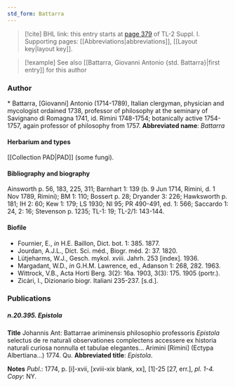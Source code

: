 ```yaml
---
std_form: Battarra
---
```


> [!cite] BHL link: this entry starts at [page 379](https://www.biodiversitylibrary.org/page/33265106) of TL-2 Suppl. I.
> Supporting pages: [[Abbreviations|abbreviations]], [[Layout key|layout key]].

> [!example] See also [[Battarra, Giovanni Antonio {std. Battarra}|first entry]] for this author

### Author

\* Battarra, \[Giovanni\] Antonio (1714-1789), Italian clergyman, physician and mycologist ordained 1738, professor of philosophy at the seminary of Savignano di Romagna 1741, id. Rimini 1748-1754; botanically active 1754-1757, again professor of philosophy from 1757. 
**Abbreviated name**: *Battarra*

#### Herbarium and types

[[Collection PAD|PAD]] (some fungi).

#### Bibliography and biography

Ainsworth p. 56, 183, 225, 311; Barnhart 1: 139 (b. 9 Jun 1714, Rimini, d. 1 Nov 1789, Rimini); BM 1: 110; Bossert p. 28; Dryander 3: 226; Hawksworth p. 181; IH 2: 60; Kew 1: 179; LS 1930; NI 95; PR 490-491, ed. 1: 566; Saccardo 1: 24, 2: 16; Stevenson p. 1235; TL-1: 19; TL-2/1: 143-144.

#### Biofile

- Fournier, E., *in* H.E. Baillon, Dict. bot. 1: 385. 1877.
- Jourdan, A.J.L., Dict. Sci. méd., Biogr. méd. 2: 37. 1820.
- Lütjeharms, W.J., Gesch. mykol. xviii. Jahrh. 253 \[index\]. 1936.
- Margadant, W.D., *in* G.H.M. Lawrence, ed., Adanson 1: 268, 282. 1963.
- Wittrock, V.B., Acta Horti Berg. 3(2): 16a. 1903, 3(3): 175. 1905 (portr.).
- Zicàri, I., Dizionario biogr. Italiani 235-237. \[s.d.\].

### Publications

##### n.20.395. Epistola

**Title**
Johannis Ant: Battarrae ariminensis philosophio professoris *Epistola* selectus de re naturali observationes complectens accessere ex historia naturali curiosa nonnulla et tabulae elegantes... Arimini \[Rimini\] (Ectypa Albertiana...) 1774. Qu.
**Abbreviated title**: *Epistola*.

**Notes**
*Publ*.: 1774, p. \[i\]-xvii, \[xviii-xix blank, xx\], \[1\]-25 \[27, err.\], *pl. 1-4.* *Copy*: NY.


